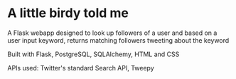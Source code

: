 # A little birdy told me

A Flask webapp designed to look up followers of a user and based on a user input keyword, returns matching followers tweeting about the keyword

Built with Flask, PostgreSQL, SQLAlchemy, HTML and CSS

APIs used: Twitter's standard Search API, Tweepy
